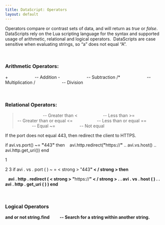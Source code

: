 ```yaml
---
title: DataScript: Operators
layout: default
---
```

Operators compare or contrast sets of data, and will return as *true* or *false*.  DataScripts rely on the Lua scripting language for the syntax and supported usage of arithmetic, relational and logical operators.  DataScripts are case sensitive when evaluating strings, so “a” does not equal “A”.

 

### Arithmetic Operators:

+                      -- Addition -                      -- Subtraction /*                      -- Multiplication /                      -- Division

 

### Relational Operators:

>                     -- Greater than <                     -- Less than >=                    -- Greater than or equal <=                    -- Less than or equal ==                    -- Equal ~=                    -- Not equal

If the port does not equal 443, then redirect the client to HTTPS.

if avi.vs.port() ~= <strong>"</strong>443<strong>"</strong> then    avi.http.redirect(<strong>"</strong>https://<strong>"</strong> .. avi.vs.host() .. avi.http.get_uri()) end

1

2
3 if  avi . vs . port ( )  ~ =  < strong > "</strong>443<strong>" < / strong >  then

    avi . http . redirect ( < strong > "</strong>https://<strong>" < / strong >  . .  avi . vs . host ( )  . .  avi . http . get_uri ( ) )
end

 

### Logical Operators

and or not string.find          -- Search for a string within another string.

 